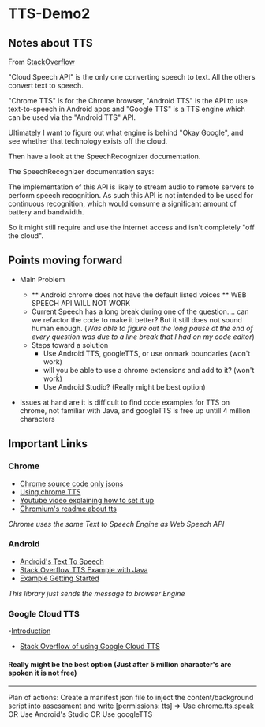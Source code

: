# TTS-Demo2

## Notes about TTS 
From [StackOverflow](https://stackoverflow.com/questions/40820177/what-is-the-difference-between-chrome-tts-google-tts-cloud-speech-api-and-and)

"Cloud Speech API" is the only one converting speech to text. All the others convert text to speech.

"Chrome TTS" is for the Chrome browser, "Android TTS" is the API to use text-to-speech in Android apps and "Google TTS" is a TTS engine which can be used via the "Android TTS" API.

Ultimately I want to figure out what engine is behind "Okay Google", and see whether that technology exists off the cloud.

Then have a look at the SpeechRecognizer documentation.

The SpeechRecognizer documentation says:

The implementation of this API is likely to stream audio to remote servers to perform speech recognition. As such this API is not intended to be used for continuous recognition, which would consume a significant amount of battery and bandwidth.

So it might still require and use the internet access and isn't completely "off the cloud".    



## Points moving forward
- Main Problem 
  - ** Android chrome does not have the default listed voices **
      WEB SPEECH API WILL NOT WORK
  - Current Speech has a long break during one of the question.... can we refactor the code to make it better? But it still does not sound human enough.
  (_Was able to figure out the long pause at the end of every question was due to a line break that I had on my code editor_)
  - Steps toward a solution
    - Use Android TTS, googleTTS, or use onmark boundaries (won't work)
    - will you be able to use a chrome extensions and add to it? (won't work)  
    - Use Android Studio? (Really might be best option) 

- Issues at hand are it is difficult to find code examples for TTS on chrome, not familiar with Java, and googleTTS is free up untill 4 million characters 

## Important Links 

### Chrome

- [Chrome source code only jsons](https://chromium.googlesource.com/chromium/chromium/+/3d79ca55eb86e0f8733585beaece851e961ac769/chrome/common/extensions/api/)
- [Using chrome TTS](https://stackoverflow.com/questions/25641521/using-chrome-text-to-speech-in-a-chrome-extension)
- [Youtube video explaining how to set it up](https://www.youtube.com/watch?v=5KL_ccQwAuo)
- [Chromium's readme about tts](https://chromium.googlesource.com/chromium/src.git/+/refs/heads/lkgr-ios-internal/docs/accessibility/tts.md#text-to-speech-in-chrome-and-chrome-os)

*Chrome uses the same Text to Speech Engine as Web Speech API*

### Android
- [Android's Text To Speech](https://developer.android.com/reference/android/speech/tts/package-summary)
- [Stack Overflow TTS Example with Java](https://stackoverflow.com/questions/3058919/text-to-speechtts-android)
- [Example Getting Started](https://android-developers.googleblog.com/2009/09/introduction-to-text-to-speech-in.html)

*This library just sends the message to browser Engine*

### Google Cloud TTS 
-[Introduction](https://cloud.google.com/text-to-speech)
- [Stack Overflow of using Google Cloud TTS](https://stackoverflow.com/questions/15653145/using-google-text-to-speech-in-javascript)

#### Really might be the best option (Just after 5 million character's are spoken it is not free)
---

Plan of actions: 
Create a manifest json file to inject the content/background script into assessment and write [permissions: tts] => Use chrome.tts.speak
OR
Use Android's Studio
OR 
Use googleTTS

